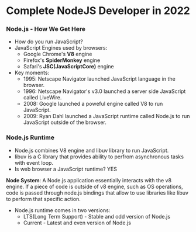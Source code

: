 # Complete NodeJS Developer in 2022

###  Node.js - How We Get Here

* How do you run JavaScript?
* JavaScript Engines used by browsers:
  - Google Chrome's **V8** engine
  - Firefox's **SpiderMonkey** engine
  - Safari's **JSC(JavaScriptCore)** engine
* Key moments:
  - 1995: Netscape Navigator launched JavaScript language in the browser.
  - 1996: Netscape Navigator's v3.0 launched a server side JavaScript called LiveWire.
  - 2008: Google launched a poweful engine called V8 to run JavaScript.
  - 2009: Ryan Dahl launched a JavaScript runtime called Node.js to run JavaScript outside of the browser.


### Node.js Runtime

* Node.js combines V8 engine and libuv library to run JavaScript.
* libuv is a C library that provides ability to perfrom asynchronous tasks with event loop.
* Is web browser a JavaScript runtime? YES

**Node System**: A Node.js application essentially interacts with the v8 engine. If a piece of code is outside of v8 engine, such as OS operations, code is passed through node.js bindings that allow to use libraries like libuv to perform that specific action.

* Node.js runtime comes in two versions:
  - LTS(Long Term Support) - Stable and odd version of Node.js
  - Current - Latest and even version of Node.js